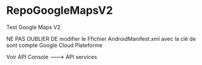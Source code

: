 # RepoGoogleMapsV2
Test Google Maps V2


NE PAS OUBLIER DE modifier le Ffichier AndroidManifest.xml avec la clé de sont compte Google Cloud Plateforme

Voir API Console ---> API services

<meta-data
            android:name="com.google.android.maps.v2.API_KEY"
            android:value="VOTRE KEY LICENCE GOOGLE MAPS API" />

